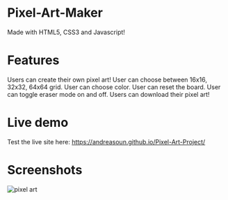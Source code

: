 # Pixel-Art-Maker

Made with HTML5, CSS3 and Javascript! 

# Features

Users can create their own pixel art! User can choose between 16x16, 32x32, 64x64 grid. User can choose color. User can reset the board. User can toggle eraser mode on and off. Users can download their pixel art! 

# Live demo

Test the live site here: https://andreasoun.github.io/Pixel-Art-Project/

# Screenshots 

![pixel art](https://user-images.githubusercontent.com/95022949/236362563-096af2ff-5d9b-40f6-b503-85887f17f910.PNG)
